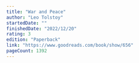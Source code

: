 ```yaml
---
title: "War and Peace"
author: "Leo Tolstoy"
startedDate: ""
finishedDate: "2022/12/20"
rating: 3
edition: "Paperback"
link: "https://www.goodreads.com/book/show/656"
pageCount: 1392
---
```



